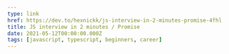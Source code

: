 ```yaml
---
type: link
href: https://dev.to/hexnickk/js-interview-in-2-minutes-promise-4fhl
title: JS interview in 2 minutes / Promise
date: 2021-05-12T00:00:00.000Z
tags: [javascript, typescript, beginners, career]
---
```

